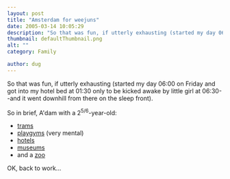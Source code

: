 ```yaml
---
layout: post
title: "Amsterdam for weejuns"
date: 2005-03-14 10:05:29
description: "So that was fun, if utterly exhausting (started my day 06 -- 00 on Friday and got into my hotel bed at 01 -- 30 only to be kicked awake by little girl at 06 -- 30&#8212;and it went downhill from there on the sleep front)&#8230;."
thumbnail: defaultThumbnail.png
alt: ""
category: Family

author: dug
---
```


<p>So that was fun, if utterly exhausting (started my day 06:00 on Friday and got into my hotel bed at 01:30 only to be kicked awake by little girl at 06:30--and it went downhill from there on the sleep front).</p>

<p>So in brief, A'dam with a 2<sup>5/6</sup>-year-old:</p>

<ul>
<li><a href="http://www.9292ov.nl/">trams</a></li>
<li><a href="http://www.tunfun.nl/">playgyms</a> (very mental)</li>
<li><a href="http://www.starwoodhotels.com/luxury/search/hotel_detail.html?propertyID=100">hotels</a></li>
<li><a href="http://www.vangoghmuseum.nl/">museums</a></li>
<li>and a <a href="http://www.artis.nl/">zoo</a></li>
</ul>

<p><span class="caps">OK, </span>back to work...</p>
